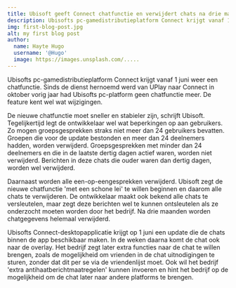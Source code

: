 ```yaml
---
title: Ubisoft geeft Connect chatfunctie en verwijdert chats na drie maanden
description: Ubisofts pc-gamedistributieplatform Connect krijgt vanaf 1 juni weer een chatfunctie.
img: first-blog-post.jpg
alt: my first blog post
author:
  name: Hayte Hugo
  username: '@Hugo'
  image: https://images.unsplash.com/.....
---
```


Ubisofts pc-gamedistributieplatform Connect krijgt vanaf 1 juni weer een chatfunctie. Sinds de dienst hernoemd werd van UPlay naar Connect in oktober vorig jaar had Ubisofts pc-platform geen chatfunctie meer. De feature kent wel wat wijzigingen.

De nieuwe chatfunctie moet sneller en stabieler zijn, schrijft Ubisoft. Tegelijkertijd legt de ontwikkelaar wel wat beperkingen op aan gebruikers. Zo mogen groepsgesprekken straks niet meer dan 24 gebruikers bevatten. Groepen die voor de update bestonden en meer dan 24 deelnemers hadden, worden verwijderd. Groepsgesprekken met minder dan 24 deelnemers en die in de laatste dertig dagen actief waren, worden niet verwijderd. Berichten in deze chats die ouder waren dan dertig dagen, worden wel verwijderd.

Daarnaast worden alle een-op-eengesprekken verwijderd. Ubisoft zegt de nieuwe chatfunctie 'met een schone lei' te willen beginnen en daarom alle chats te verwijderen. De ontwikkelaar maakt ook bekend alle chats te versleutelen, maar zegt deze berichten wel te kunnen ontsleutelen als ze onderzocht moeten worden door het bedrijf. Na drie maanden worden chatgegevens helemaal verwijderd.

Ubisofts Connect-desktopapplicatie krijgt op 1 juni een update die de chats binnen de app beschikbaar maken. In de weken daarna komt de chat ook naar de overlay. Het bedrijf zegt later extra functies naar de chat te willen brengen, zoals de mogelijkheid om vrienden in de chat uitnodigingen te sturen, zonder dat dit per se via de vriendenlijst moet. Ook wil het bedrijf 'extra antihaatberichtmaatregelen' kunnen invoeren en hint het bedrijf op de mogelijkheid om de chat later naar andere platforms te brengen.
